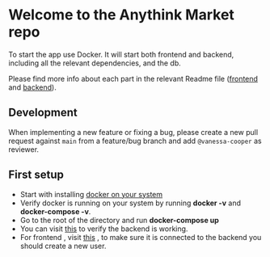 # Welcome to the Anythink Market repo

To start the app use Docker. It will start both frontend and backend, including all the relevant dependencies, and the db.

Please find more info about each part in the relevant Readme file ([frontend](frontend/readme.md) and [backend](backend/README.md)).

## Development

When implementing a new feature or fixing a bug, please create a new pull request against `main` from a feature/bug branch and add `@vanessa-cooper` as reviewer.

## First setup

- Start with installing [docker on your system](https://docs.docker.com/get-docker/)
- Verify docker is running on your system by running **docker -v** and **docker-compose -v**.
- Go to the root of the directory and run **docker-compose up**
- You can visit [this](http://localhost:3000/api/ping) to verify the backend is working.
- For frontend , visit [this](http://localhost:3001/register) , to make sure it is connected to the backend you should create a new user.

